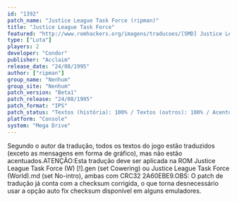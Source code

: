 ```yaml
---
id: "1392"
patch_name: "Justice League Task Force (ripman)"
title: "Justice League Task Force"
featured: "http://www.romhackers.org/imagens/traducoes/[SMD] Justice League Task Force - ripman - 1.png"
type: ["Luta"]
players: 2
developer: "Condor"
publisher: "Acclaim"
release_date: "24/08/1995"
author: ["ripman"]
group_name: "Nenhum"
group_site: "Nenhum"
patch_version: "Beta1"
patch_release: "24/08/1995"
patch_format: "IPS"
patch_status: "Textos (história): 100% / Textos (outros): 100% / Acentos: 0% / Gráficos: 0%"
platform: "Console"
system: "Mega Drive"
---
```


Segundo o autor da tradução, todos os textos do jogo estão traduzidos (exceto as mensagens em forma de gráfico), mas não estão acentuados.ATENÇÃO:Esta tradução deve ser aplicada na ROM Justice League Task Force (W) [!].gen (set Cowering) ou Justice League Task Force (World).md (set No-intro), ambas com CRC32 2A60EBE9.OBS: O patch de tradução já conta com a checksum corrigida, o que torna desnecessário usar a opção auto fix checksum disponível em alguns emuladores.